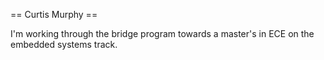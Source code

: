 == Curtis Murphy ==

I'm working through the bridge program towards a master's in ECE on the embedded systems track.
